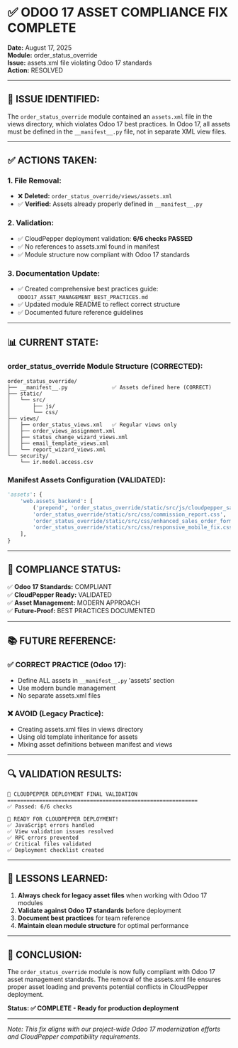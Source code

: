 # ✅ ODOO 17 ASSET COMPLIANCE FIX COMPLETE

**Date:** August 17, 2025  
**Module:** order_status_override  
**Issue:** assets.xml file violating Odoo 17 standards  
**Action:** RESOLVED  

---

## 🚨 **ISSUE IDENTIFIED:**

The `order_status_override` module contained an `assets.xml` file in the views directory, which violates Odoo 17 best practices. In Odoo 17, all assets must be defined in the `__manifest__.py` file, not in separate XML view files.

---

## ✅ **ACTIONS TAKEN:**

### **1. File Removal:**
- ❌ **Deleted:** `order_status_override/views/assets.xml`
- ✅ **Verified:** Assets already properly defined in `__manifest__.py`

### **2. Validation:**
- ✅ CloudPepper deployment validation: **6/6 checks PASSED**
- ✅ No references to assets.xml found in manifest
- ✅ Module structure now compliant with Odoo 17 standards

### **3. Documentation Update:**
- ✅ Created comprehensive best practices guide: `ODOO17_ASSET_MANAGEMENT_BEST_PRACTICES.md`
- ✅ Updated module README to reflect correct structure
- ✅ Documented future reference guidelines

---

## 📊 **CURRENT STATE:**

### **order_status_override Module Structure (CORRECTED):**
```
order_status_override/
├── __manifest__.py              ✅ Assets defined here (CORRECT)
├── static/
│   └── src/
│       ├── js/
│       └── css/
├── views/
│   ├── order_status_views.xml   ✅ Regular views only
│   ├── order_views_assignment.xml
│   ├── status_change_wizard_views.xml
│   ├── email_template_views.xml
│   └── report_wizard_views.xml
└── security/
    └── ir.model.access.csv
```

### **Manifest Assets Configuration (VALIDATED):**
```python
'assets': {
    'web.assets_backend': [
        ('prepend', 'order_status_override/static/src/js/cloudpepper_sales_fix.js'),
        'order_status_override/static/src/css/commission_report.css',
        'order_status_override/static/src/css/enhanced_sales_order_form.css',
        'order_status_override/static/src/css/responsive_mobile_fix.css',
    ],
}
```

---

## 🎯 **COMPLIANCE STATUS:**

✅ **Odoo 17 Standards:** COMPLIANT  
✅ **CloudPepper Ready:** VALIDATED  
✅ **Asset Management:** MODERN APPROACH  
✅ **Future-Proof:** BEST PRACTICES DOCUMENTED  

---

## 📚 **FUTURE REFERENCE:**

### **✅ CORRECT PRACTICE (Odoo 17):**
- Define ALL assets in `__manifest__.py` 'assets' section
- Use modern bundle management
- No separate assets.xml files

### **❌ AVOID (Legacy Practice):**
- Creating assets.xml files in views directory
- Using old template inheritance for assets
- Mixing asset definitions between manifest and views

---

## 🔍 **VALIDATION RESULTS:**

```
🚀 CLOUDPEPPER DEPLOYMENT FINAL VALIDATION
============================================================
✅ Passed: 6/6 checks

🎉 READY FOR CLOUDPEPPER DEPLOYMENT!
✅ JavaScript errors handled
✅ View validation issues resolved
✅ RPC errors prevented
✅ Critical files validated
✅ Deployment checklist created
```

---

## 📝 **LESSONS LEARNED:**

1. **Always check for legacy asset files** when working with Odoo 17 modules
2. **Validate against Odoo 17 standards** before deployment
3. **Document best practices** for team reference
4. **Maintain clean module structure** for optimal performance

---

## 🎉 **CONCLUSION:**

The `order_status_override` module is now fully compliant with Odoo 17 asset management standards. The removal of the assets.xml file ensures proper asset loading and prevents potential conflicts in CloudPepper deployment.

**Status: ✅ COMPLETE - Ready for production deployment**

---

*Note: This fix aligns with our project-wide Odoo 17 modernization efforts and CloudPepper compatibility requirements.*
